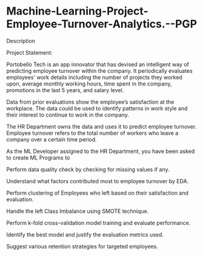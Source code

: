 # Machine-Learning-Project-Employee-Turnover-Analytics.--PGP
Description

Project Statement: 

Portobello Tech is an app innovator that has devised an intelligent way of predicting employee turnover within the company. It periodically evaluates employees' work details including the number of projects they worked upon, average monthly working hours, time spent in the company, promotions in the last 5 years, and salary level. 

Data from prior evaluations show the employee’s satisfaction at the workplace. The data could be used to identify patterns in work style and their interest to continue to work in the company.  

The HR Department owns the data and uses it to predict employee turnover. Employee turnover refers to the total number of workers who leave a company over a certain time period. 

As the ML Developer assigned to the HR Department, you have been asked to create ML Programs to 

Perform data quality check by checking for missing values if any. 

Understand what factors contributed most to employee turnover by EDA. 

Perform clustering of Employees who left based on their satisfaction and evaluation. 

Handle the left Class Imbalance using SMOTE technique. 

Perform k-fold cross-validation model training and evaluate performance.  

Identify the best model and justify the evaluation metrics used.  

Suggest various retention strategies for targeted employees. 
